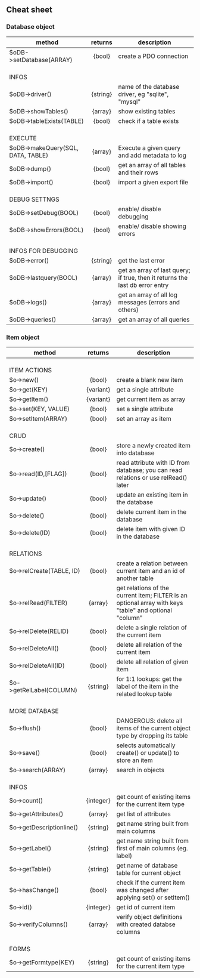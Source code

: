## Cheat sheet

### Database object

| method                          | returns   | description
|---                              |:---:      |---
| $oDB->setDatabase(ARRAY)    | {bool}    | create a PDO connection
| <br>INFOS
| $oDB->driver()              | {string}  | name of the database driver, eg "sqlite", "mysql"
| $oDB->showTables()          | {array}   | show existing tables
| $oDB->tableExists(TABLE)    | {bool}    | check if a table exists
| <br>EXECUTE
| $oDB->makeQuery(SQL, DATA, TABLE) | {array}   | Execute a given query and add metadata to log
| $oDB->dump()                | {bool}    | get an array of all tables and their rows
| $oDB->import()              | {bool}    | import a given export file
| <br>DEBUG SETTNGS
| $oDB->setDebug(BOOL)        | {bool}    | enable/ disable debugging
| $oDB->showErrors(BOOL)      | {bool}    | enable/ disable showing errors
| <br>INFOS FOR DEBUGGING
| $oDB->error()               | {string}  | get the last error
| $oDB->lastquery(BOOL)       | {array}   | get an array of last query; if true, then it returns the last db error entry
| $oDB->logs()                | {array}   | get an array of all log messages (errors and others)
| $oDB->queries()             | {array}   | get an array of all queries

### Item object

| method                          | returns   | description
|---                              |:---:      |---
| <br>ITEM ACTIONS
| $o->new()                   | {bool}    | create a blank new item
| $o->get(KEY)                | {variant} | get a single attribute
| $o->getItem()               | {variant} | get current item as array
| $o->set(KEY, VALUE)         | {bool}    | set a single attribute
| $o->setItem(ARRAY)          | {bool}    | set an array as item
| <br>CRUD
| $o->create()                | {bool}    | store a newly created item into database
| $o->read(ID,[FLAG])         | {bool}    | read attribute with ID from database; you can read relations or use relRead() later
| $o->update()                | {bool}    | update an existing item in the database
| $o->delete()                | {bool}    | delete current item in the database
| $o->delete(ID)              | {bool}    | delete item with given ID in the database
| <br>RELATIONS
| $o->relCreate(TABLE, ID)    | {bool}    | create a relation between current item and an id of another table
| $o->relRead(FILTER)         | {array}   | get relations of the current item; FILTER is an optional array with keys "table" and optional "column"
| $o->relDelete(RELID)        | {bool}    | delete a single relation of the current item 
| $o->relDeleteAll()          | {bool}    | delete all relation of the current item 
| $o->relDeleteAll(ID)        | {bool}    | delete all relation of given item 
| $o->getRelLabel(COLUMN)     | {string}  | for 1:1 lookups: get the label of the item in the related lookup table
| <br>MORE DATABASE
| $o->flush()                 | {bool}    | DANGEROUS: delete all items of the current object type by dropping its table
| $o->save()                  | {bool}    | selects automatically create() or update() to store an item
| $o->search(ARRAY)           | {array}   | search in objects
| <br>INFOS
| $o->count()                 | {integer} | get count of existing items for the current item type
| $o->getAttributes()         | {array}   | get list of attributes
| $o->getDescriptionline()    | {string}  | get name string built from main columns
| $o->getLabel()              | {string}  | get name string built from first of main columns (eg. label)
| $o->getTable()              | {string}  | get name of database table for current object
| $o->hasChange()             | {bool}    | check if the current item was changed after applying set() or setItem()
| $o->id()                    | {integer} | get id of current item
| $o->verifyColumns()         | {array}   | verify object definitions with created databse columns
| <br>FORMS
| $o->getFormtype(KEY)        | {string}  | get count of existing items for the current item type

